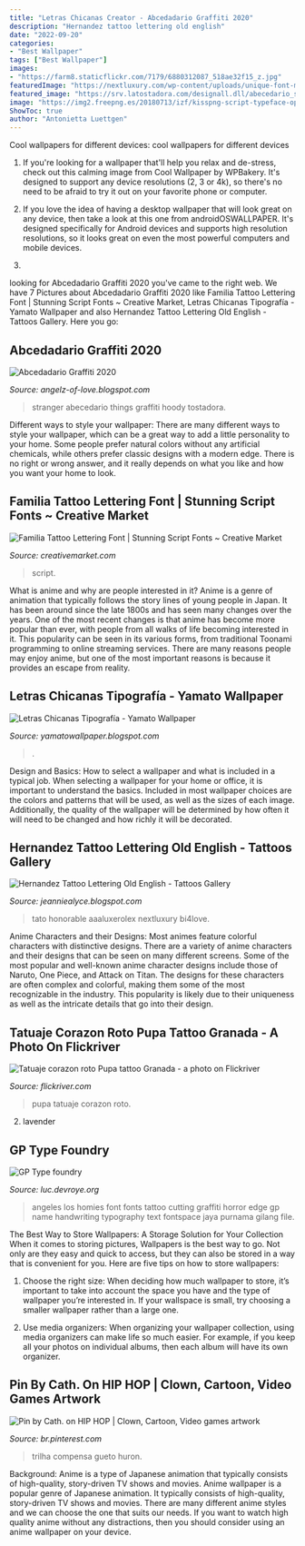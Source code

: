 ```yaml
---
title: "Letras Chicanas Creator - Abcedadario Graffiti 2020"
description: "Hernandez tattoo lettering old english"
date: "2022-09-20"
categories:
- "Best Wallpaper"
tags: ["Best Wallpaper"]
images:
- "https://farm8.staticflickr.com/7179/6880312087_518ae32f15_z.jpg"
featuredImage: "https://nextluxury.com/wp-content/uploads/unique-font-male-last-name-upper-back-tattoo-designs.jpg"
featured_image: "https://srv.latostadora.com/designall.dll/abecedario_stranger_things--i:14138561870214138520;x:20;w:520;m:1.jpg"
image: "https://img2.freepng.es/20180713/izf/kisspng-script-typeface-open-source-unicode-typefaces-call-gothic-letters-5b485fbad047a0.0863093415314697548531.jpg"
ShowToc: true
author: "Antonietta Luettgen"
---
```



Cool wallpapers for different devices:
cool wallpapers for different devices 

1. If you're looking for a wallpaper that'll help you relax and de-stress, check out this calming image from Cool Wallpaper by WPBakery. It's designed to support any device resolutions (2, 3 or 4k), so there's no need to be afraid to try it out on your favorite phone or computer.

2. If you love the idea of having a desktop wallpaper that will look great on any device, then take a look at this one from androidOSWALLPAPER. It's designed specifically for Android devices and supports high resolution resolutions, so it looks great on even the most powerful computers and mobile devices.

3.

	

		
looking for Abcedadario Graffiti 2020 you've came to the right web. We have 7 Pictures about Abcedadario Graffiti 2020 like Familia Tattoo Lettering Font | Stunning Script Fonts ~ Creative Market, Letras Chicanas Tipografía - Yamato Wallpaper and also Hernandez Tattoo Lettering Old English - Tattoos Gallery. Here you go:
		
    
## Abcedadario Graffiti 2020

<img loading=lazy src="https://srv.latostadora.com/designall.dll/abecedario_stranger_things--i:14138561870214138520;x:20;w:520;m:1.jpg" onerror="this.onerror=null;this.src='https://tse2.mm.bing.net/th?id=OIP.01sXWgFq7F1dJV-v8l4eYAHaHC&amp;pid=15.1';" alt="Abcedadario Graffiti 2020">

_Source: angelz-of-love.blogspot.com_

>stranger abecedario things graffiti hoody tostadora. 

	

Different ways to style your wallpaper:
There are many different ways to style your wallpaper, which can be a great way to add a little personality to your home. Some people prefer natural colors without any artificial chemicals, while others prefer classic designs with a modern edge. There is no right or wrong answer, and it really depends on what you like and how you want your home to look.

    
## Familia Tattoo Lettering Font | Stunning Script Fonts ~ Creative Market

<img loading=lazy src="https://images.creativemarket.com/0.1.0/ps/6981155/1200/800/m1/fpnw/wm0/1-.jpg?1568712625&amp;s=623eddbe17b4f62e5cfed8b5f1a0a4fb" onerror="this.onerror=null;this.src='https://tse1.mm.bing.net/th?id=OIP.HdfNa8eVBulqYB41PEpv0AHaE8&amp;pid=15.1';" alt="Familia Tattoo Lettering Font | Stunning Script Fonts ~ Creative Market">

_Source: creativemarket.com_

>script. 

	

What is anime and why are people interested in it?
Anime is a genre of animation that typically follows the story lines of young people in Japan. It has been around since the late 1800s and has seen many changes over the years. One of the most recent changes is that anime has become more popular than ever, with people from all walks of life becoming interested in it. This popularity can be seen in its various forms, from traditional Toonami programming to online streaming services. There are many reasons people may enjoy anime, but one of the most important reasons is because it provides an escape from reality.

    
## Letras Chicanas Tipografía - Yamato Wallpaper

<img loading=lazy src="https://img2.freepng.es/20180713/izf/kisspng-script-typeface-open-source-unicode-typefaces-call-gothic-letters-5b485fbad047a0.0863093415314697548531.jpg" onerror="this.onerror=null;this.src='https://tse3.mm.bing.net/th?id=OIP.PcQKbKWlKqMdNsdXd_KunQHaEm&amp;pid=15.1';" alt="Letras Chicanas Tipografía - Yamato Wallpaper">

_Source: yamatowallpaper.blogspot.com_

>. 

	

Design and Basics: How to select a wallpaper and what is included in a typical job.
When selecting a wallpaper for your home or office, it is important to understand the basics. Included in most wallpaper choices are the colors and patterns that will be used, as well as the sizes of each image. Additionally, the quality of the wallpaper will be determined by how often it will need to be changed and how richly it will be decorated.

    
## Hernandez Tattoo Lettering Old English - Tattoos Gallery

<img loading=lazy src="https://nextluxury.com/wp-content/uploads/unique-font-male-last-name-upper-back-tattoo-designs.jpg" onerror="this.onerror=null;this.src='https://tse2.mm.bing.net/th?id=OIP.3GRFPuugkAKobTXysGTEPgHaHa&amp;pid=15.1';" alt="Hernandez Tattoo Lettering Old English - Tattoos Gallery">

_Source: jeanniealyce.blogspot.com_

>tato honorable aaaluxerolex nextluxury bi4love. 

	

Anime Characters and their Designs: Most animes feature colorful characters with distinctive designs.
There are a variety of anime characters and their designs that can be seen on many different screens. Some of the most popular and well-known anime character designs include those of Naruto, One Piece, and Attack on Titan. The designs for these characters are often complex and colorful, making them some of the most recognizable in the industry. This popularity is likely due to their uniqueness as well as the intricate details that go into their design.

    
## Tatuaje Corazon Roto Pupa Tattoo Granada - A Photo On Flickriver

<img loading=lazy src="https://farm8.staticflickr.com/7179/6880312087_518ae32f15_z.jpg" onerror="this.onerror=null;this.src='https://tse2.mm.bing.net/th?id=OIP.jUAt8F0xTY6btH5oXHdtLAAAAA&amp;pid=15.1';" alt="Tatuaje corazon roto Pupa tattoo Granada - a photo on Flickriver">

_Source: flickriver.com_

>pupa tatuaje corazon roto. 

	

2. lavender 

    
## GP Type Foundry

<img loading=lazy src="http://luc.devroye.org/GilangPurnamaJaya--LosAngelesHomies-2012.jpg" onerror="this.onerror=null;this.src='https://tse2.mm.bing.net/th?id=OIP.tsTG64Jx6w_2jafKMeqPwwHaHa&amp;pid=15.1';" alt="GP Type foundry">

_Source: luc.devroye.org_

>angeles los homies font fonts tattoo cutting graffiti horror edge gp name handwriting typography text fontspace jaya purnama gilang file. 

	

The Best Way to Store Wallpapers: A Storage Solution for Your Collection
When it comes to storing pictures, Wallpapers is the best way to go. Not only are they easy and quick to access, but they can also be stored in a way that is convenient for you. Here are five tips on how to store wallpapers:
1) Choose the right size: When deciding how much wallpaper to store, it’s important to take into account the space you have and the type of wallpaper you’re interested in. If your wallspace is small, try choosing a smaller wallpaper rather than a large one.

2) Use media organizers: When organizing your wallpaper collection, using media organizers can make life so much easier. For example, if you keep all your photos on individual albums, then each album will have its own organizer.

    
## Pin By Cath. On HIP HOP | Clown, Cartoon, Video Games Artwork

<img loading=lazy src="https://i.pinimg.com/originals/22/6a/08/226a08a910a1a23e4408d5ae1bc91944.jpg" onerror="this.onerror=null;this.src='https://tse2.mm.bing.net/th?id=OIP.6kn8z1zT5cN70Zb1mzn1aQHaHa&amp;pid=15.1';" alt="Pin by Cath. on HIP HOP | Clown, Cartoon, Video games artwork">

_Source: br.pinterest.com_

>trilha compensa gueto huron. 

	

Background: Anime is a type of Japanese animation that typically consists of high-quality, story-driven TV shows and movies.
Anime wallpaper is a popular genre of Japanese animation. It typically consists of high-quality, story-driven TV shows and movies. There are many different anime styles and we can choose the one that suits our needs. If you want to watch high quality anime without any distractions, then you should consider using an anime wallpaper on your device.


